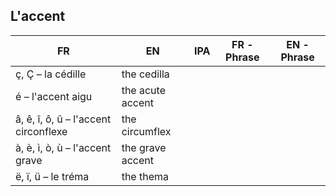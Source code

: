 ## L'accent

| FR                                   | EN               | IPA | FR - Phrase | EN - Phrase |
|--------------------------------------|------------------|-----|-------------|-------------|
| ç, Ç – la cédille                    | the cedilla      |     |             |             | 
| é – l'accent aigu                    | the acute accent |     |             |             | 
| â, ê, î, ô, û – l'accent circonflexe | the circumflex   |     |             |             | 
| à, è, ì, ò, ù – l'accent grave       | the grave accent |     |             |             | 
| ë, ï, ü – le tréma                   | the thema        |     |             |             | 
